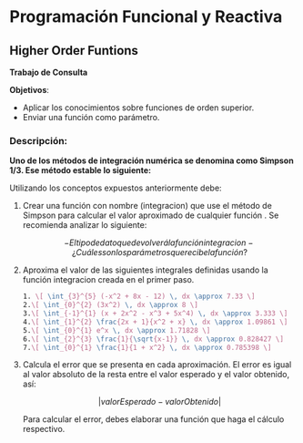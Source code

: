 # Programación Funcional y Reactiva
## Higher Order Funtions

**Trabajo de Consulta**

**Objetivos**:

- Aplicar los conocimientos sobre funciones de orden superior.
- Enviar una función como parámetro.

### Descripción:

**Uno de los métodos de integración numérica se denomina como Simpson 1/3. Ese
método estable lo siguiente:**

Utilizando los conceptos expuestos anteriormente debe:
1. Crear una función con nombre (integracion) que use el método de Simpson para
   calcular el valor aproximado de cualquier función . Se recomienda analizar lo
   siguiente:
    ```math
   - El tipo de dato que devolverá la función integracion
   
   - ¿Cuáles son los parámetros que recibe la función?

    ```
    
2. Aproxima el valor de las siguientes integrales definidas usando la función integracion creada en el primer paso.

   ```latex
   1. \[ \int_{3}^{5} (-x^2 + 8x - 12) \, dx \approx 7.33 \]
   2.\[ \int_{0}^{2} (3x^2) \, dx \approx 8 \]
   3.\[ \int_{-1}^{1} (x + 2x^2 - x^3 + 5x^4) \, dx \approx 3.333 \]
   4.\[ \int_{1}^{2} \frac{2x + 1}{x^2 + x} \, dx \approx 1.09861 \]
   5.\[ \int_{0}^{1} e^x \, dx \approx 1.71828 \]
   6.\[ \int_{2}^{3} \frac{1}{\sqrt{x-1}} \, dx \approx 0.828427 \]
   7.\[ \int_{0}^{1} \frac{1}{1 + x^2} \, dx \approx 0.785398 \]

   ```
   



3. Calcula el error que se presenta en cada aproximación. El error es igual al valor
absoluto de la resta entre el valor esperado y el valor obtenido, así:
   ```math
   |valorEsperado -valorObtenido|
   ```
   Para calcular el error, debes elaborar una función que haga el cálculo respectivo.
